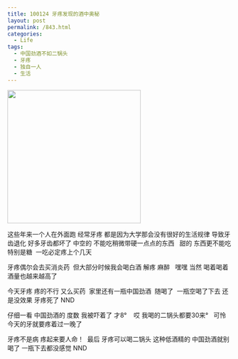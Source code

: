 ```yaml
---
title: 100124 牙疼发现的酒中奥秘
layout: post
permalink: /843.html
categories:
  - Life
tags:
  - 中国劲酒不如二锅头
  - 牙疼
  - 独自一人
  - 生活
---
```

[<img class="aligncenter size-medium wp-image-844" title="img1760xx" src="http://www.80aj.com/wp-content/uploads/2010/01/img1760xx-300x300.jpg" alt="" width="300" height="300" />][1]

这些年来一个人在外面跑 经常牙疼 都是因为大学那会没有很好的生活规律 导致牙齿退化 好多牙齿都坏了 中空的 不能吃稍微带硬一点点的东西   甜的 东西更不能吃 特别是糖  一吃必定疼上个几天

牙疼偶尔会去买消炎药  但大部分时候我会喝白酒 解疼 麻醉   嘿嘿 当然 喝着喝着酒量也越来越高了

今天牙疼 疼的不行 又么买药  家里还有一瓶中国劲酒  随喝了  一瓶空喝了下去 还是没效果 牙疼死了 NND

仔细一看 中国劲酒的 度数 我被吓着了 才8°    哎 我喝的二锅头都要30来°   可怜今天的牙就要疼着过一晚了

牙疼不是病 疼起来要人命！  最后 牙疼可以喝二锅头 这种低酒精的 中国劲酒就别喝了 一瓶下去都没感觉 NND

 [1]: http://www.80aj.com/wp-content/uploads/2010/01/img1760xx.jpg